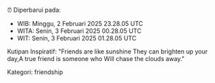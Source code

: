 ⏰ Diperbarui pada:
- WIB: Minggu, 2 Februari 2025 23.28.05 UTC
- WITA: Senin, 3 Februari 2025 00.28.05 UTC
- WIT: Senin, 3 Februari 2025 01.28.05 UTC

Kutipan Inspiratif:
"Friends are like sunshine They can brighten up your day,A true friend is someone who Will chase the clouds away."


Kategori: friendship

